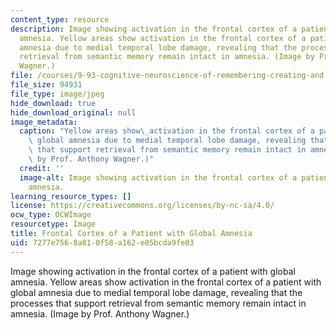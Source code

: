 ```yaml
---
content_type: resource
description: Image showing activation in the frontal cortex of a patient with global
  amnesia. Yellow areas show activation in the frontal cortex of a patient with global
  amnesia due to medial temporal lobe damage, revealing that the processes that support
  retrieval from semantic memory remain intact in amnesia. (Image by Prof. Anthony
  Wagner.)
file: /courses/9-93-cognitive-neuroscience-of-remembering-creating-and-controlling-memory-january-iap-2002/7277e7568a810f58a162e85bcda9fe03_9-93iap02.jpg
file_size: 94931
file_type: image/jpeg
hide_download: true
hide_download_original: null
image_metadata:
  caption: "Yellow areas show\_activation in the frontal cortex of a patient with\
    \ global amnesia due to medial temporal lobe damage, revealing that the processes\
    \ that support retrieval from semantic memory remain intact in amnesia. (Image\
    \ by Prof. Anthony Wagner.)"
  credit: ''
  image-alt: Image showing activation in the frontal cortex of a patient with global
    amnesia.
learning_resource_types: []
license: https://creativecommons.org/licenses/by-nc-sa/4.0/
ocw_type: OCWImage
resourcetype: Image
title: Frontal Cortex of a Patient with Global Amnesia
uid: 7277e756-8a81-0f58-a162-e85bcda9fe03
---
```

Image showing activation in the frontal cortex of a patient with global amnesia. Yellow areas show activation in the frontal cortex of a patient with global amnesia due to medial temporal lobe damage, revealing that the processes that support retrieval from semantic memory remain intact in amnesia. (Image by Prof. Anthony Wagner.)